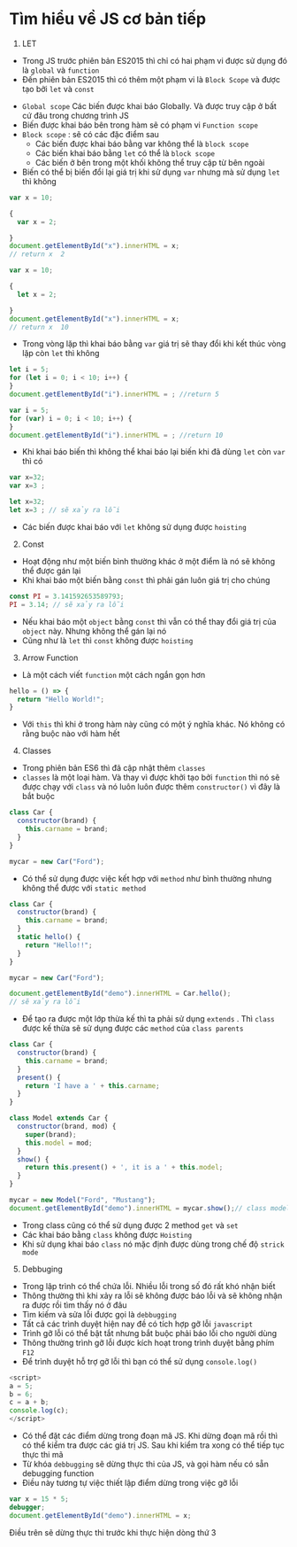 # Tìm hiểu về JS cơ bản tiếp 
1. LET 
- Trong JS trước phiên bản ES2015 thì chỉ có hai phạm vi được sử dụng đó là `global` và `function` 
- Đến phiên bản ES2015 thì có thêm một phạm vi là `Block Scope` và được tạo bởi `let` và `const` 
* `Global scope` Các biến được khai báo Globally. Và được truy cập ở bất cứ đâu trong chương trình JS 
* Biến được khai báo bên trong hàm sẽ có phạm vi `Function scope`
* `Block scope` : sẽ có các đặc điểm sau 
    * Các biến được khai báo bằng var không thể là `block scope` 
    * Các biến khai báo bằng `let` có thể là `block scope` 
    * Các biến ở bên trong một khối không thể truy cập từ bên ngoài
* Biến có thể bị biến đổi lại giá trị khi sử dụng `var` nhưng mà sử dụng `let` thì không 
```js
var x = 10;

{
  var x = 2;

}
document.getElementById("x").innerHTML = x;
// return x  2
```


```js
var x = 10;

{
  let x = 2;

}
document.getElementById("x").innerHTML = x;
// return x  10
```
* Trong vòng lặp thì khai báo bằng `var` giá trị sẽ thay đổi khi kết thúc vòng lặp còn `let` thì không
```js
let i = 5;
for (let i = 0; i < 10; i++) {
}
document.getElementById("i").innerHTML = ; //return 5 
```
```js
var i = 5;
for (var) i = 0; i < 10; i++) {
}
document.getElementById("i").innerHTML = ; //return 10
```
* Khi khai báo biến thì không thể khai báo lại biến khi đã dùng `let` còn `var` thì có 
```js
var x=32;
var x=3 ;
```
```js
let x=32;
let x=3 ; // sẽ xảy ra lỗi 
```
* Các biến được khai báo với `let` không sử dụng được `hoisting` 

2. Const 
* Hoạt động như một biến bình thường khác ở một điểm là nó sẽ không thể được gán lại
* Khi khai báo một biến bằng `const` thì phải gán luôn giá trị cho chúng
```js
const PI = 3.141592653589793;
PI = 3.14; // sẽ xảy ra lỗi 
```
* Nếu khai báo một `object` bằng `const` thì vẫn có thể thay đổi giá trị của `object` này. Nhưng không thể gán lại nó 
* Cũng như là `let` thì `const` không được `hoisting` 

3. Arrow Function
* Là một cách viết `function` một cách ngắn gọn hơn 
```js
hello = () => {
  return "Hello World!";
}
```
* Với `this` thì khi ở trong hàm này cũng có một ý nghĩa khác. Nó không có rằng buộc nào với hàm hết 

4. Classes 
* Trong phiên bản ES6 thì đã cập nhật thêm `classes` 
* `classes` là một loại hàm. Và thay vì được khởi tạo bởi `function` thì nó sẽ được chạy với `class` và nó luôn luôn được thêm `constructor()` vì đây là bắt buộc 
```js
class Car {
  constructor(brand) {
    this.carname = brand;
  }
}

mycar = new Car("Ford");
```
* Có thể sử dụng được việc kết hợp với `method` như bình thường nhưng không thể được với `static method`
```js
class Car {
  constructor(brand) {
    this.carname = brand;
  }
  static hello() {
    return "Hello!!";
  }
}

mycar = new Car("Ford");

document.getElementById("demo").innerHTML = Car.hello();
// sẽ xảy ra lỗi 
```
* Để tạo ra được một lớp thừa kế thì ta phải sử dụng `extends` . Thì `class` được kế thừa sẽ sử dụng được các `method` của `class parents`
```js
class Car {
  constructor(brand) {
    this.carname = brand;
  }
  present() {
    return 'I have a ' + this.carname;
  }
}

class Model extends Car {
  constructor(brand, mod) {
    super(brand);
    this.model = mod;
  }
  show() {
    return this.present() + ', it is a ' + this.model;
  }
}

mycar = new Model("Ford", "Mustang");
document.getElementById("demo").innerHTML = mycar.show();// class model có thể sử dụng present() do được thừa kế class car 
```
* Trong class cũng có thể sử dụng được 2 method `get` và `set`
* Các khai báo bằng `class` không được `Hoisting`
* Khi sử dụng khai báo `class` nó mặc định được dùng trong chế độ `strick mode`

5. Debbuging 
* Trong lập trình có thể chứa lỗi. Nhiều lỗi trong số đó rất khó nhận biết
* Thông thường thì khi xảy ra lỗi sẽ không được báo lỗi và sẽ không nhận ra được rồi tìm thấy nó ở đâu 
* Tìm kiếm và sửa lỗi được gọi là `debbugging`
* Tất cả các trình duyệt hiện nay đề có tích hợp gỡ lỗi `javascript` 
* Trình gỡ lỗi có thể bật tắt nhưng bắt buộc phải báo lỗi cho người dùng 
* Thông thường trình gỡ lỗi được kích hoạt trong trình duyệt bằng phím `F12` 
* Để trình duyệt hỗ trợ gỡ lỗi thì bạn có thể sử dụng `console.log()` 
```js
<script>
a = 5;
b = 6;
c = a + b;
console.log(c);
</script>
```
* Có thể đặt các điểm dừng trong đoạn mã JS. Khi dừng đoạn mã rồi thì có thể kiểm tra được các giá trị JS. Sau khi kiểm tra xong có thể tiếp tục thực thi mã 
* Từ khóa `debbugging` sẽ dừng thực thi của JS, và gọi hàm nếu có sẵn debugging function 
* Điều này tương tự việc thiết lập điểm dừng trong việc gỡ lỗi 
```js
var x = 15 * 5;
debugger;
document.getElementById("demo").innerHTML = x;
```
Điều trên sẽ dừng thực thi trước khi thực hiện dòng thứ 3